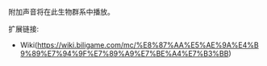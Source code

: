 附加声音将在此生物群系中播放。

扩展链接:

- Wiki(https://wiki.biligame.com/mc/%E8%87%AA%E5%AE%9A%E4%B9%89%E7%94%9F%E7%89%A9%E7%BE%A4%E7%B3%BB)